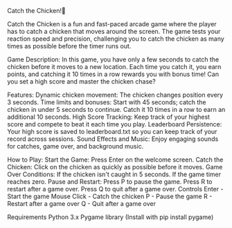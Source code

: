 Catch the Chicken!🐓

Catch the Chicken is a fun and fast-paced arcade game where the player has to catch a chicken that moves around the screen. The game tests your reaction speed and precision, challenging you to catch the chicken as many times as possible before the timer runs out.

Game Description:
In this game, you have only a few seconds to catch the chicken before it moves to a new location. Each time you catch it, you earn points, and catching it 10 times in a row rewards you with bonus time! Can you set a high score and master the chicken chase?

Features:
Dynamic chicken movement: The chicken changes position every 3 seconds.
Time limits and bonuses: Start with 45 seconds; catch the chicken in under 5 seconds to continue. Catch it 10 times in a row to earn an additional 10 seconds.
High Score Tracking: Keep track of your highest score and compete to beat it each time you play.
Leaderboard Persistence: Your high score is saved to leaderboard.txt so you can keep track of your record across sessions.
Sound Effects and Music: Enjoy engaging sounds for catches, game over, and background music.

How to Play:
Start the Game: Press Enter on the welcome screen.
Catch the Chicken: Click on the chicken as quickly as possible before it moves.
Game Over Conditions:
If the chicken isn't caught in 5 seconds.
If the game timer reaches zero.
Pause and Restart:
Press P to pause the game.
Press R to restart after a game over.
Press Q to quit after a game over.
Controls
Enter - Start the game
Mouse Click - Catch the chicken
P - Pause the game
R - Restart after a game over
Q - Quit after a game over

Requirements
Python 3.x
Pygame library (Install with pip install pygame)
